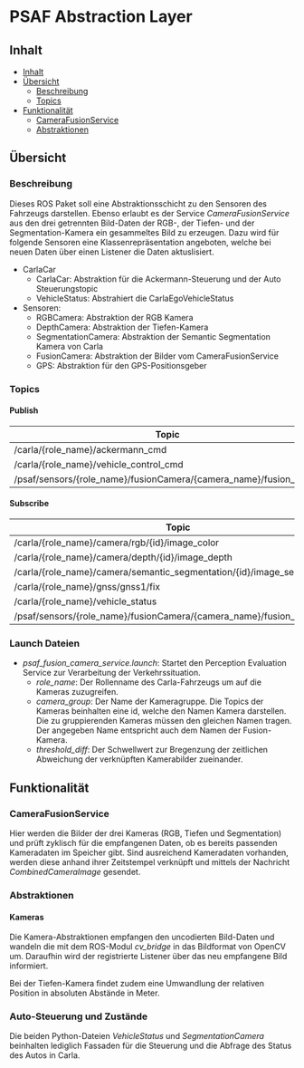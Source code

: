 # PSAF Abstraction Layer

## Inhalt
* [Inhalt](#inhalt)
* [Übersicht](#%c3%9cbersicht)
  * [Beschreibung](#Beschreibung)
  * [Topics](#Topics)
* [Funktionalität](#func)
  * [CameraFusionService](#CameraFusionService)
  * [Abstraktionen](#Abstraktionen)

## Übersicht
### Beschreibung
Dieses ROS Paket soll eine Abstraktionsschicht zu den Sensoren des Fahrzeugs darstellen.
Ebenso erlaubt es der Service *CameraFusionService* 
aus den drei getrennten Bild-Daten der RGB-, der Tiefen- und der Segmentation-Kamera ein gesammeltes Bild zu erzeugen.
Dazu wird für folgende Sensoren eine Klassenrepräsentation angeboten, welche bei neuen Daten über einen Listener die Daten aktuslisiert.
- CarlaCar
  - CarlaCar: Abstraktion für die Ackermann-Steuerung und der Auto Steuerungstopic
  - VehicleStatus: Abstrahiert die CarlaEgoVehicleStatus
- Sensoren:
    - RGBCamera: Abstraktion der RGB Kamera
    - DepthCamera: Abstraktion der Tiefen-Kamera
    - SegmentationCamera: Abstraktion der Semantic Segmentation Kamera von Carla
    - FusionCamera: Abstraktion der Bilder vom CameraFusionService
    - GPS: Abstraktion für den GPS-Positionsgeber
  
### Topics
#### Publish
| Topic | Datatype | Module|
| ----------- | ----------- |----------- |
| /carla/{role_name}/ackermann_cmd | AckermannDrive | CarlaCar |
| /carla/{role_name}/vehicle_control_cmd | CarlaEgoVehicleControl | CarlaCar |
| /psaf/sensors/{role_name}/fusionCamera/{camera_name}/fusion_image | [CombinedCameraImage](../psaf_messages/msg/CombinedCameraImage.msg) | FusionCameraService |

#### Subscribe
| Topic | Datatype | Module|
| ----------- | ----------- |----------- |
| /carla/{role_name}/camera/rgb/{id}/image_color | Image | RGBCamera |
| /carla/{role_name}/camera/depth/{id}/image_depth | Image | DepthCamera |
| /carla/{role_name}/camera/semantic_segmentation/{id}/image_segmentation | Image | SegmentationCamera |
| /carla/{role_name}/gnss/gnss1/fix | NavSatFix | GPS |
| /carla/{role_name}/vehicle_status | CarlaEgoVehicleStatus | VehicleStatus |
| /psaf/sensors/{role_name}/fusionCamera/{camera_name}/fusion_image | [CombinedCameraImage](../psaf_messages/msg/CombinedCameraImage.msg) | FusionCamera |

### Launch Dateien
- *psaf_fusion_camera_service.launch*: Startet den Perception Evaluation Service zur Verarbeitung der Verkehrssituation.
  - *role_name*: Der Rollenname des Carla-Fahrzeugs um auf die Kameras zuzugreifen.
  - *camera_group*: Der Name der Kameragruppe. Die Topics der Kameras beinhalten eine id, welche den Namen Kamera darstellen.
    Die zu gruppierenden Kameras müssen den gleichen Namen tragen. Der angegeben Name entspricht auch dem Namen der Fusion-Kamera.
  - *threshold_diff*: Der Schwellwert zur Bregenzung der zeitlichen Abweichung der verknüpften Kamerabilder zueinander.

## Funktionalität
### CameraFusionService
Hier werden die Bilder der drei Kameras (RGB, Tiefen und Segmentation) und prüft zyklisch für
die empfangenen Daten, ob es bereits passenden Kameradaten im Speicher gibt. Sind ausreichend Kameradaten
vorhanden, werden diese anhand ihrer Zeitstempel verknüpft und mittels der Nachricht *CombinedCameraImage* gesendet.

### Abstraktionen
#### Kameras
Die Kamera-Abstraktionen empfangen den uncodierten Bild-Daten und wandeln die mit dem ROS-Modul *cv_bridge* in das 
Bildformat von OpenCV um. Daraufhin wird der registrierte Listener über das neu empfangene Bild informiert.

Bei der Tiefen-Kamera findet zudem eine Umwandlung der relativen Position in absoluten Abstände in Meter.

### Auto-Steuerung und Zustände
Die beiden Python-Dateien *VehicleStatus* und *SegmentationCamera* beinhalten lediglich Fassaden für die Steuerung und 
die Abfrage des Status des Autos in Carla. 
